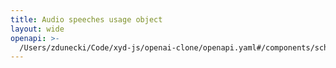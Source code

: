 ```yaml
---
title: Audio speeches usage object
layout: wide
openapi: >-
  /Users/zdunecki/Code/xyd-js/openai-clone/openapi.yaml#/components/schemas/UsageAudioSpeechesResult
---
```


